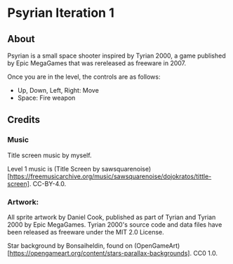 # Psyrian Iteration 1

## About

Psyrian is a small space shooter inspired by Tyrian 2000, a game published by Epic MegaGames that was rereleased as freeware in 2007.

Once you are in the level, the controls are as follows:

- Up, Down, Left, Right: Move
- Space: Fire weapon

## Credits

### Music

Title screen music by myself.

Level 1 music is (Title Screen by sawsquarenoise)[https://freemusicarchive.org/music/sawsquarenoise/dojokratos/tittle-screen]. CC-BY-4.0.

### Artwork:

All sprite artwork by Daniel Cook, published as part of Tyrian and Tyrian 2000 by Epic MegaGames. Tyrian 2000's source code and data files have been released as freeware under the MIT 2.0 License.

Star background by Bonsaiheldin, found on (OpenGameArt)[https://opengameart.org/content/stars-parallax-backgrounds]. CC0 1.0.